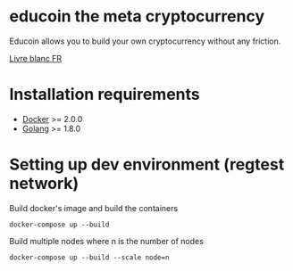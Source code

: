 # educoin the meta cryptocurrency

Educoin allows you to build your own cryptocurrency without any friction.

[Livre blanc FR](./doc/fr)

# Installation requirements

- [Docker](https://www.docker.com/) >= 2.0.0
- [Golang](https://golang.org/) >= 1.8.0

# Setting up dev environment (regtest network)

Build docker's image and build the containers
```
docker-compose up --build
```

Build multiple nodes where n is the number of nodes
```
docker-compose up --build --scale node=n
```
